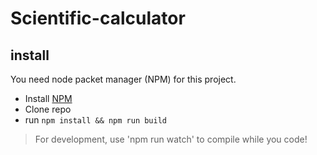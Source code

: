 # Scientific-calculator

## install
You need node packet manager (NPM) for this project.

* Install [NPM](https://www.npmjs.com/get-npm)
* Clone repo
* run `npm install && npm run build` 
> For development, use 'npm run watch' to compile while you code!
